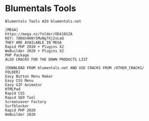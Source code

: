 # Blumentals Tools
    Blumentals Tools AIO blumentals.net
    
    [MEGA]
    https://mega.nz/folder/OD410SZA
    KEY: 7A0dn46Nr5MuNg7Xj2vLaQ
    THEY ARE AVAILABLE IN MEGA
    Rapid PHP 2020 + Plugins X2
    WeBuilder 2020 + Plugins X2
    PHP Package
    ALSO CRACKS FOR THE DOWN PRODUCTS LIST
    
    [DOWNLOAD FROM blumentals.net AND USE CRACKS FROM /OTHER_CRACKS/ FOLDER]
    Easy Button Menu Maker
    Easy CSS Menu
    Easy GIF Animator
    HTMLPad
    Rapid CSS
    Rapid SEO Tool
    Screensaver Factory
    Surfblocker
    Rapid PHP 2020
    WeBuilder 2020
